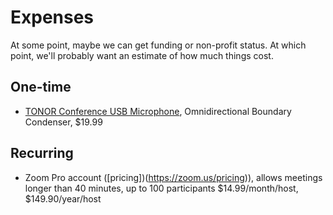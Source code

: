 # Expenses

At some point, maybe we can get funding or non-profit status. At which point, we'll probably want an estimate of how much things cost.

## One-time
* [TONOR Conference USB Microphone](https://www.amazon.com/TONOR-Conference-Microphone-Omnidirectional-Compatible/dp/B07GVGMW59), Omnidirectional Boundary Condenser, $19.99

## Recurring
* Zoom Pro account ([pricing])(https://zoom.us/pricing)), allows meetings longer than 40 minutes, up to 100 participants $14.99/month/host, $149.90/year/host

